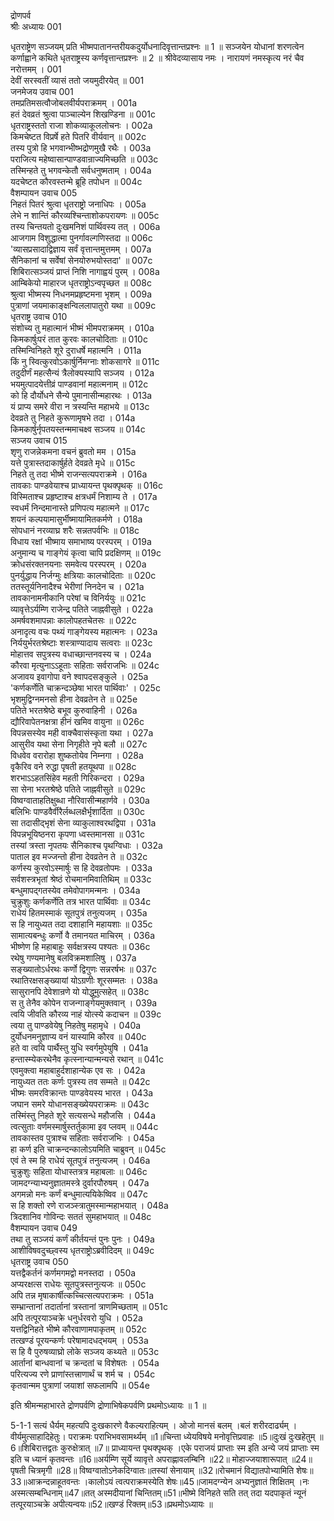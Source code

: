 द्रोणपर्व	
श्रीः
अध्यायः 001

धृतराष्ट्रेण सञ्जयम् प्रति भीष्मपातानन्तरीयकदुर्योधनादिवृत्तान्तप्रश्नः ॥ 1 ॥ सञ्जयेन योधानां शरणत्वेन कर्णाह्वाने कथिते धृतराष्ट्रस्य कर्णवृत्तान्तप्रश्नः ॥ 2 ॥
श्रीवेदव्यासाय नमः ।
नारायणं नमस्कृत्य नरं चैव नरोत्तमम् ।	001  
देवीं सरस्वतीं व्यासं ततो जयमुदीरयेत् ॥	001  
जनमेजय उवाच 	001  
तमप्रतिमसत्वौजोबलवीर्यपराक्रमम् ।	001a  
हतं देवव्रतं श्रुत्वा पाञ्चाल्येन शिखण्डिना ॥	001c  
धृतराष्ट्रस्ततो राजा शोकव्याकूललोचनः ।	002a  
किमचेष्टत विप्रर्षे हते पितरि वीर्यवान् ॥	002c  
तस्य पुत्रो हि भगवान्भीष्भद्रोणमुखै रथैः ।	003a  
पराजित्य महेष्वासान्पाण्डवान्राज्यमिच्छति ॥	003c  
तस्मिन्हते तु भगवन्केतौ सर्वधनुष्मताम् ।	004a  
यदचेष्टत कौरवस्तन्मे ब्रूहि तपोधन ॥	004c  
वैशम्पायन उवाच 	005  
निहतं पितरं श्रुत्वा धृतराष्ट्रो जनाधिपः ।	005a  
लेभे न शान्तिं कौरव्यश्चिन्ताशोकपरायणः ॥	005c  
तस्य चिन्तयतो दुःखमनिशं पार्थिवस्य तत् ।	006a  
आजगाम विशुद्धात्मा पुनर्गावल्गणिस्तदा ॥	006c  
\'व्यासप्रसादाद्विज्ञाय सर्वं वृत्तान्तमुत्तमम् ।	007a  
सैनिकानां च सर्वेषां सेनयोरुभयोस्तदा\' ॥	007c  
शिबिरात्सञ्जयं प्राप्तं निशि नागाह्वयं पुरम् ।	008a  
आम्बिकेयो माहारज धृतराष्ट्रोऽन्वपृच्छत ॥	008c  
श्रुत्वा भीष्मस्य निधनमप्रहृष्टमना भृशम् ।	009a  
पुत्राणां जयमाकाङ्क्षन्विललापातुरो यथा ॥	009c  
धृतराष्ट्र उवाच 	010  
संशोच्य तु महात्मानं भीष्मं भीमपराक्रमम् ।	010a  
किमकार्षुःपरं तात कुरवः कालचोदिताः ॥	010c  
तस्मिन्विनिहते शूरे दुराधर्षे महात्मनि ।	011a  
किं नु स्वित्कुरवोऽकार्षुर्निमग्नाः शोकसागरे ॥	011c  
तदुदीर्णं महत्सैन्यं त्रैलोक्यस्यापि सञ्जय ।	012a  
भयमुत्पादयेत्तीव्रं पाण्डवानां महात्मनाम् ॥	012c  
को हि दौर्योधने सैन्ये पुमानासीन्महारथः ।	013a  
यं प्राप्य समरे वीरा न त्रस्यन्ति महाभये ॥	013c  
देवव्रते तु निहते कुरूणामृषभे तदा ।	014a  
किमकार्षुर्नृपतयस्तन्ममाचक्ष्व सञ्जय ॥	014c  
सञ्जय उवाच 	015  
शृणु राजन्नेकमना वचनं ब्रुवतो मम ।	015a  
यत्ते पुत्रास्तदाकार्षुर्हते देवव्रते मृधे ॥	015c  
निहते तु तदा भीष्मे राजन्सत्यपराक्रमे ।	016a  
तावकाः पाण्डवेयाश्च प्राध्यायन्त पृथक्पृथक् ॥	016c  
विस्मिताश्च प्रहृष्टाश्च क्षत्रधर्मं निशाम्य ते ।	017a  
स्वधर्मं निन्दमानास्ते प्रणिपत्य महात्मने ॥	017c  
शयनं कल्पयामासुर्भीष्मायामितकर्मणे ।	018a  
सोपधानं नरव्याघ्र शरैः सन्नतपर्वभिः ॥	018c  
विधाय रक्षां भीष्माय समाभाष्य परस्परम् ।	019a  
अनुमान्य च गाङ्गेयं कृत्वा चापि प्रदक्षिणम् ॥	019c  
क्रोधसंरक्तनयनाः समवेत्य परस्परम् ।	020a  
पुनर्युद्धाय निर्जग्मुः क्षत्रियाः कालचोदिताः ॥	020c  
ततस्तूर्यनिनादैश्च भेरीणां निनदेन च ।	021a  
तावकानामनीकानि परेषां च विनिर्ययुः ॥	021c  
व्यावृत्तेऽर्यम्णि राजेन्द्र पतिते जाह्नवीसुते ।	022a  
अमर्षवशमापन्नाः कालोपहतचेतसः ॥	022c  
अनादृत्य वचः पथ्यं गाङ्गेयस्य महात्मनः ।	023a  
निर्ययुर्भरतश्रेष्टाः शस्त्राण्यादाय सत्वराः ॥	023c  
मोहात्तव सपुत्रस्य वधाच्छान्तनवस्य च ।	024a  
कौरवा मृत्युनाऽऽहूताः सहिताः सर्वराजभिः ॥	024c  
अजावय इवागोपा वने श्वापदसङ्कुले ।	025a  
\'कर्णकर्णेति चाक्रन्दञ्छेषा भारत पार्थिवाः\' ।	025c  
भृशमुद्विग्नमनसो हीना देवव्रतेन ते ॥	025e  
पतिते भरतश्रेष्ठे बभूव कुरुवाहिनी ।	026a  
द्यौरिवापेतनक्षत्रा हीनं खमिव वायुना ॥	026c  
विपन्नसस्येव मही वाक्चैवासंस्कृता यथा ।	027a  
आसुरीव यथा सेना निगृहीते नृपे बलौ ॥	027c  
विधवेव वरारोहा शुष्कतोयेव निम्नगा ।	028a  
वृकैरिव वने रुद्धा पृषती हतयूथपा ॥	028c  
शरभाऽऽहतसिंहेव महती गिरिकन्दरा ।	029a  
सा सेना भरतश्रेष्ठे पतिते जाह्नवीसुते ॥	029c  
विष्वग्वाताहतिक्षुब्धा नौरिवासीन्महार्णवे ।	030a  
बलिभिः पाण्डवैर्वीरैर्लब्धलक्षैर्भृशार्दिता ॥	030c  
सा तदासीद्भृशं सेना व्याकुलाश्वरथद्विपा ।	031a  
विपन्नभूयिष्ठनरा कृपणा ध्वस्तमानसा ॥	031c  
तस्यां त्रस्ता नृपतयः सैनिकाश्च पृथग्विधाः ।	032a  
पाताल इव मज्जन्तो हीना देवव्रतेन ते ॥	032c  
कर्णस्य कुरवोऽस्मार्षुः स हि देवव्रतोपमः ।	033a  
सर्वशस्त्रभृतां श्रेष्ठं रोचमानमिवातिथिम् ॥	033c  
बन्धुमापद्गतस्येव तमेवोपागमन्मनः ।	034a  
चुक्रुशुः कर्णकर्णेति तत्र भारत पार्थिवाः ॥	034c  
राधेयं हितमस्माकं सूतपुत्रं तनुत्यजम् ।	035a  
स हि नायुध्यत तदा दशाहानि महायशाः ॥	035c  
सामात्यबन्धुः कर्णो वै तमानयत माचिरम् ।	036a  
भीष्णेण हि महाबाहुः सर्वक्षत्रस्य पश्यतः ॥	036c  
रथेषु गण्यमानेषु बलविक्रमशालिषु ।	037a  
सङ्ख्यातोऽर्धरथः कर्णो द्विगुणः सन्नरर्षभः ॥	037c  
रथातिरक्षसङ्ख्यायां योऽग्रणीः शूरसम्मतः ।	038a  
सासुरानपि देवेशान्रणे यो योद्धुमुत्सहेत् ॥	038c  
स तु तेनैव कोपेन राजन्गाङ्गेयमुक्तवान् ।	039a  
त्वयि जीवति कौरव्य नाहं योत्स्ये कदाचन ॥	039c  
त्वया तु पाण्डवेयेषु निहतेषु महामृधे ।	040a  
दुर्योधनमनुज्ञाप्य वनं यास्यामि कौरव ॥	040c  
हते वा त्वयि पार्थैस्तु युधि स्वर्गमुपेयुषि ।	041a  
हन्तास्म्येकरथेनैव कृत्स्नान्यान्मन्यसे रथान् ॥	041c  
एवमुक्त्वा महाबाहुर्दशाहान्येक एव सः ।	042a  
नायुध्यत ततः कर्णः पुत्रस्य तव सम्मते ॥	042c  
भीष्मः समरविक्रान्तः पाण्डवेयस्य भारत ।	043a  
जघान समरे योधानसङ्ख्येयपराक्रमः ॥	043c  
तस्मिंस्तु निहते शूरे सत्यसन्धे महौजसि ।	044a  
त्वत्सुताः वर्णमस्मार्षुस्तर्तुकामा इव प्लवम् ॥	044c  
तावकास्तव पुत्राश्च सहिताः सर्वराजभिः ।	045a  
हा कर्ण इति चाक्रन्दन्कालोऽयमिति चाब्रुवन् ॥	045c  
एवं ते स्म हि राधेयं सूतपुत्रं तनुत्यजम् ।	046a  
चुक्रुशुः सहिता योधास्तत्रत्र महाबलाः ॥	046c  
जामदग्न्याभ्यनुज्ञातमस्त्रे दुर्वारपौरुषम् ।	047a  
अगमन्नो मनः कर्णं बन्धुमात्ययिकेष्विव ॥	047c  
स हि शक्तो रणे राजञ्स्त्रातुमस्मान्महाभयात् ।	048a  
त्रिदशानिव गोविन्दः सततं सुमहाभयात् ॥	048c  
वैशम्पायन उवाच 	049  
तथा तु सञ्जयं कर्णं कीर्तयन्तं पुनः पुनः ।	049a  
आशीविषवदुच्छ्वस्य धृतराष्ट्रोऽब्रवीदिदम् ॥	049c  
धृतराष्ट्र उवाच 	050  
यत्तद्वैकर्तनं कर्णमगमद्वो मनस्तदा ।	050a  
अप्यरक्षत्स राधेयः सूतपुत्रस्तनुत्यजः ॥	050c  
अपि तन्न मृषाकार्षीत्कच्चित्सत्यपराक्रमः ।	051a  
सम्भ्रान्तानां तदार्तानां त्रस्तानां त्राणमिच्छताम् ॥	051c  
अपि तत्पूरयाञ्चक्रे धनुर्धरवरो युधि ।	052a  
यत्तद्विनिहते भीष्मे कौरवाणामपाकृतम् ॥	052c  
तत्खण्डं पूरयन्कर्णः परेषामादधद्भयम् ।	053a  
स हि वै पुरुषव्याघ्रो लोके सञ्जय कथ्यते ॥	053c  
आर्तानां बान्धवानां च क्रन्दतां च विशेषतः ।	054a  
परित्यज्य रणे प्राणांस्तत्त्राणार्थं च शर्म च ।	054c  
कृतवान्मम पुत्राणां जयाशां सफलामपि ॥	054e  

इति श्रीमन्महाभारते द्रोणपर्वणि द्रोणाभिषेकपर्वणि प्रथमोऽध्यायः ॥ 1 ॥

5-1-1 सत्यं धैर्यम् महत्यपि दुःखकारणे वैकल्यराहित्यम् । ओजो मानसं बलम् ।बलं शरीरदार्ढ्यम् । वीर्यमुत्साहादिहेतुः। पराक्रमः पराभिभवसामर्थ्यम् ॥1॥चिन्ता ध्येयविषये मनोवृत्तिप्रवाहः ॥5॥दुःखं दुःखहेतुम् ॥6॥शिबिरात्तद्वतः कुरुक्षेत्रात्  ॥7॥ प्राध्यायन्त पृथक्पृथक् ।एके पराजयं प्राप्ताः स्म इति अन्ये जयं प्राप्ताः स्म इति च ध्यानं कृतवन्तः ॥16॥अर्यम्णि सूर्ये व्यावृत्ते अपराह्णावलम्बिनि ॥22॥ मोहाज्जयाशारूपात् ॥24॥पृषती चित्रमृगी ॥28॥ विष्वग्वातोऽनेकदिग्वातः॥तस्यां सेनायाम् ॥32॥रोचमानं विद्यातपोभ्यामिति शेषः॥33॥आक्रन्दन्नाहूतवन्तः ।कालोऽयं त्वत्पराक्रमस्येति शेषः॥45॥जामदग्न्येन अभ्यनुज्ञातं शिक्षितम् ।नः अस्मत्सम्बन्धिनाम्॥47॥तत् अस्मदीयानां चिन्तितम्॥51॥भीष्मे विनिहते सति तत् तदा यदपाकृतं न्यूनं तत्पूरयाञ्चक्रे अपीत्यन्वयः॥52॥खण्डं रिक्तम्॥53॥प्रथमोऽध्यायः  ॥
